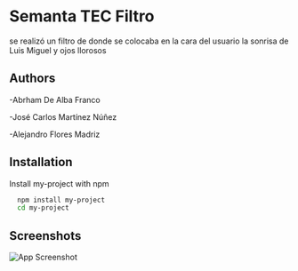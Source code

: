 # Semanta TEC Filtro
se realizó un filtro de donde se colocaba en la cara del usuario la sonrisa de Luis Miguel y ojos llorosos


## Authors
-Abrham De Alba Franco 

-José Carlos Martínez Núñez

-Alejandro Flores Madriz 
## Installation

Install my-project with npm

```bash
  npm install my-project
  cd my-project
```
    
## Screenshots

![App Screenshot](https://via.placeholder.com/468x300?text=App+Screenshot+Here)

